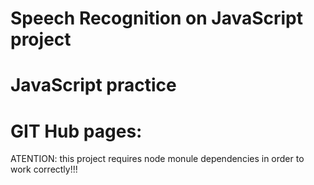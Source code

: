 # Speech Recognition on JavaScript project
# JavaScript practice
# GIT Hub pages:
ATENTION: this project requires node monule dependencies in order to work correctly!!!

